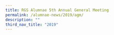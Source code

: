 ```yaml
---
title: RGS Alumnae 5th Annual General Meeting
permalink: /alumnae-news/2019/agm/
description: ""
third_nav_title: "2019"
---
```

